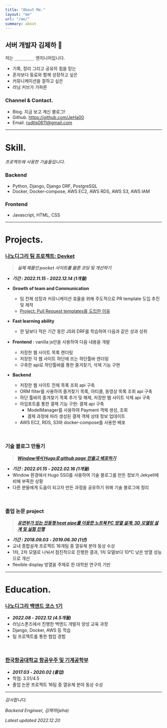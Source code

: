 ```yaml
---
title: "About Me."
layout: "me"
url: "/me/"
summary: about
---
```


## 서버 개발자 김제하 🌱

저는 `_________` 엔지니어입니다.
- 기록, 정리 그리고 공유의 힘을 믿는  
- 혼자보다 동료와 함께 성장하고 싶은  
- 커뮤니케이션을 잘하고 싶은  
- 러닝 커브가 가파른


### Channel & Contact.

- Blog. 지금 보고 계신 블로그!
- Github. https://github.com/JeHa00
- Email. rudtls0611@gmail.com 

---

# Skill.

_프로젝트에 사용한 기술들입니다._

### Backend

- Python, Django, Django DRF, PostgreSQL 
- Docker, Docker-compose, AWS EC2, AWS RDS, AWS S3, AWS IAM 

### Frontend

- Javascript, HTML, CSS

---
# Projects.

### [나노디그리 팀 프로젝트: Devket](https://github.com/backendnanodegree/Devket)
> **_실제 제품인 pocket 사이트를 클론 코딩 및 개선하기_**

- **_기간 : 2022.11.15 - 2022.12.14 (1개월)_**

- **Growth of team and Communication** 
    - 팀 전체 성장과 커뮤니케이션 효율을 위해 주도적으로 PR template 도입 추진 및 제작
    - [Project: Pull Request templates를 도입한 이유](https://jeha00.github.io/post/project/01_why-pr-template/)

- **Fast learning ability**
    - 한 달보다 적은 기간 동안 JS와 DRF를 학습하여 다음과 같은 성과 성취

- **Frontend** : vanilla js만을 사용하여 다음 내용을 개발
    - 저장한 웹 사이트 목록 렌더링
    - 저장한 각 웹 사이트 하단에 뜨는 하단툴바 렌더링
    - 구축한 api로 하단툴바를 통한 즐겨찾기, 삭제 기능 구현

- **Backend**
    - 저장한 웹 사이트 전체 목록 조회 api 구축
    - ORM filter를 사용하여 즐겨찾기 목록, 아티클, 동영상 목록 조회 api 구축
    - 하단 툴바의 즐겨찾기 목록 추가 및 해제, 저장한 웹 사이트 삭제 api 구축
    - 아임포트를 통한 결제 기능 구현: 결제 api 구축
        - ModelManager를 사용하여 Payment 객체 생성, 조회
        - 결제 과정에 따라 생성된 결제 객체 상태 정보 업데이트
    - AWS EC2, RDS, S3와 docker-compose를 사용한 배포


&nbsp;

### 기술 블로그 만들기

> **_[Window에서 Hugo로 github page 만들고 배포하기](https://jeha00.github.io/post/dev-contents/hugo%EB%A1%9C-github-page-%EB%A7%8C%EB%93%A4%EA%B3%A0-%EB%B0%B0%ED%8F%AC%ED%95%98%EA%B8%B0/)_**  

- **_기간 : 2022.01.15 - 2022.02.16 (1개월)_** 
- Window 환경에서 Hugo SSG를 사용하여 기술 블로그를 만든 정보가 Jekyell에 비해 부족한 상황
- 다른 분들에게 도움이 되고자 만든 과정을 공유하기 위해 기술 블로그에 정리

&nbsp;

### 졸업 논문 project

> **_[유연부가 있는 진동형 heat pipe를 이용한 노트북 PC 방열 설계: 3D 모델링 설계 및 실험 진행](https://dog-lightyear-010.notion.site/020263bee9df472d944ad7df7a1fdc9b)_**

- **_기간 : 2018.09.03 - 2019.06.30 (1년)_**
- 교내 종합설계 프로젝트 16개팀 중 열유체 분야 동상 수상
- 1차, 2차 모델로 나눠서 점진적으로 진행한 결과, 1차 모델보다 10℃ 낮은 방열 성능으로 개선
- flexible display 방열을 주제로 한 대학원 연구의 기반

---

# Education. 

### [나노디그리 백엔드 코스 1기](https://learningspoons.com/course/detail/django-backend/)

- **_2022.08 - 2022.12 (4.5개월)_** 
- 러닝스푼즈에서 진행한 백엔드 개발자 양성 교육 과정
- Django, Docker, AWS 등 학습  
- 팀 프로젝트를 통한 협업 경험  

&nbsp;

### [한국항공대학교 항공우주 및 기계공학부](http://www.kau.ac.kr/web/index.do#)

- **_2017.03 - 2020.02 (졸업)_**
- 학점: 3.51/4.5
- 졸업 논문 프로젝트 16팀 중 열유체 분야 동상 수상  

---

_감사합니다._

_Backend Engineer,  김제하(jeha)_  

_Latest updated    2022.12.20_  